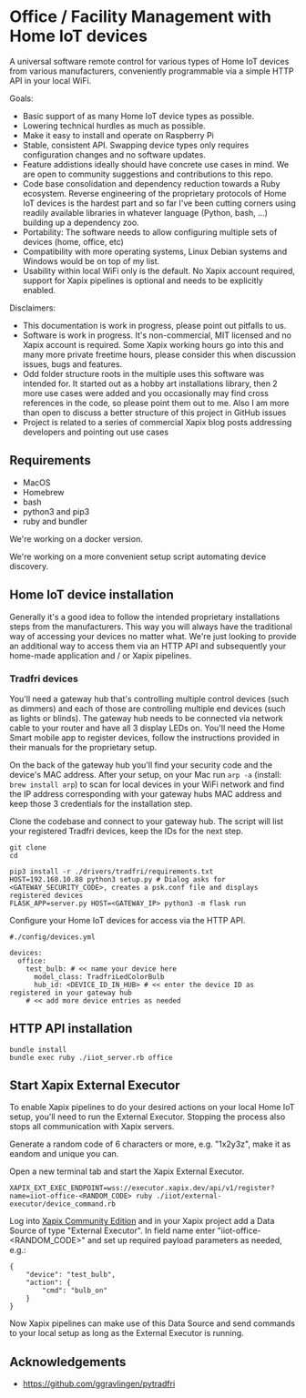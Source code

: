 # Office / Facility Management with Home IoT devices

A universal software remote control for various types of Home IoT devices from various manufacturers, conveniently programmable via a simple HTTP API in your local WiFi.

Goals:
- Basic support of as many Home IoT device types as possible.
- Lowering technical hurdles as much as possible.
- Make it easy to install and operate on Raspberry Pi
- Stable, consistent API. Swapping device types only requires configuration changes and no software updates.
- Feature addistions ideally should have concrete use cases in mind. We are open to community suggestions and contributions to this repo.
- Code base consolidation and dependency reduction towards a Ruby ecosystem. Reverse engineering of the proprietary protocols of Home IoT devices is the hardest part and so far I've been cutting corners using readily available libraries in whatever language (Python, bash, ...) building up a dependency zoo.
- Portability: The software needs to allow configuring multiple sets of devices (home, office, etc)
- Compatibility with more operating systems, Linux Debian systems and Windows would be on top of my list.
- Usability within local WiFi only is the default. No Xapix account required, support for Xapix pipelines is optional and needs to be explicitly enabled.

Disclaimers:
- This documentation is work in progress, please point out pitfalls to us.
- Software is work in progress. It's non-commercial, MIT licensed and no Xapix account is required. Some Xapix working hours go into this and many more private freetime hours, please consider this when discussion issues, bugs and features. 
- Odd folder structure roots in the multiple uses this software was intended for. It started out as a hobby art installations library, then 2 more use cases were added and you occasionally may find cross references in the code, so please point them out to me. Also I am more than open to discuss a better structure of this project in GitHub issues
- Project is related to a series of commercial Xapix blog posts addressing developers and pointing out use cases

## Requirements

- MacOS
- Homebrew
- bash
- python3 and pip3
- ruby and bundler

We're working on a docker version.

We're working on a more convenient setup script automating device discovery.

## Home IoT device installation

Generally it's a good idea to follow the intended proprietary installations steps from the manufacturers. This way you will always have the traditional way of accessing your devices no matter what. We're just looking to provide an additional way to access them via an HTTP API and subsequently your home-made application and / or Xapix pipelines.

### Tradfri devices

You'll need a gateway hub that's controlling multiple control devices (such as dimmers) and each of those are controlling multiple end devices (such as lights or blinds). The gateway hub needs to be connected via network cable to your router and have all 3 display LEDs on. You'll need the Home Smart mobile app to register devices, follow the instructions provided in their manuals for the proprietary setup.

On the back of the gateway hub you'll find your security code and the device's MAC address. After your setup, on your Mac run `arp -a` (install: `brew install arp`) to scan for local devices in your WiFi network and find the IP address corresponding with your gateway hubs MAC address and keep those 3 credentials for the installation step.

Clone the codebase and connect to your gateway hub. The script will list your registered Tradfri devices, keep the IDs for the next step.

```
git clone
cd 

pip3 install -r ./drivers/tradfri/requirements.txt
HOST=192.168.10.88 python3 setup.py # Dialog asks for <GATEWAY_SECURITY_CODE>, creates a psk.conf file and displays registered devices
FLASK_APP=server.py HOST=<GATEWAY_IP> python3 -m flask run
```

Configure your Home IoT devices for access via the HTTP API.

```
#./config/devices.yml

devices:
  office:
    test_bulb: # << name your device here
      model_class: TradfriLedColorBulb
      hub_id: <DEVICE_ID_IN_HUB> # << enter the device ID as registered in your gateway hub
    # << add more device entries as needed
```

## HTTP API installation

```
bundle install
bundle exec ruby ./iiot_server.rb office
```

## Start Xapix External Executor

To enable Xapix pipelines to do your desired actions on your local Home IoT setup, you'll need to run the External Executor. Stopping the process also stops all communication with Xapix servers.

Generate a random code of 6 characters or more, e.g. "1x2y3z", make it as eandom and unique you can. 

Open a new terminal tab and start the Xapix External Executor.

```
XAPIX_EXT_EXEC_ENDPOINT=wss://executor.xapix.dev/api/v1/register?name=iiot-office-<RANDOM_CODE> ruby ./iiot/external-executor/device_command.rb
```

Log into [Xapix Community Edition](cloud.xapix.io) and in your Xapix project add a Data Source of type "External Executor". In field name enter "iiot-office-<RANDOM_CODE>" and set up required payload parameters as needed, e.g.:

```
{
	"device": "test_bulb",
	"action": {
		"cmd": "bulb_on"
	}
}
```

Now Xapix pipelines can make use of this Data Source and send commands to your local setup as long as the External Executor is running.

## Acknowledgements

- https://github.com/ggravlingen/pytradfri
